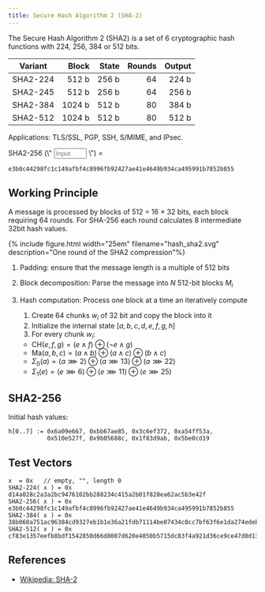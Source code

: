 ```yaml
---
title: Secure Hash Algorithm 2 (SHA-2)
---
```

The Secure Hash Algorithm 2 (SHA2) is a set of 6 cryptographic hash functions with 224, 256, 384 or 512 bits.

| Variant  | Block  | State | Rounds |  Output |
|----------|-------:|------:|-------:|--------:|
| SHA2-224 |  512 b | 256 b |   64   |  224 b  |
| SHA2-245 |  512 b | 256 b |   64   |  256 b  |
| SHA2-384 | 1024 b | 512 b |   80   |  384 b  |
| SHA2-512 | 1024 b | 512 b |   80   |  512 b  |

Applications: TLS/SSL, PGP, SSH, S/MIME, and IPsec.


<div class="row">
<div class="col-md-auto pr-0">
SHA2-256 (\" <input id="number-input" style="width: 5em;" oninput="calcSHA(this)" placeholder="Input" value=""> \") =	
</div>
<div class="col pl-0">
<p><code id="SHA2_out">e3b0c44298fc1c149afbf4c8996fb92427ae41e4649b934ca495991b7852b855</code></p>	
</div>
</div>



## Working Principle
A message is processed by blocks of 512 = 16 × 32 bits, each block requiring 64 rounds. For SHA-256 each round calculates 8 intermediate 32bit hash values.


{% include figure.html width="25em" filename="hash_sha2.svg" description="One round of the SHA2 compression"%}



1. Padding: ensure that the message length is a multiple of 512 bits

1. Block decomposition: Parse the message into $N$ 512-bit blocks $M_i$

1. Hash computation: Process one block at a time an iteratively compute

	1. Create 64 chunks $w_i$ of 32 bit and copy the block into it
	2. Initialize the internal state $[a, b, c, d, e, f, g, h]$
	2. For every chunk $w_i$:
	  * $\text{CH}( e, f, g ) = (e \land f) \oplus (\neg e \land g)$
      * $\text{Ma}( a, b, c) = (a \land b) \oplus (a \land c) \oplus ( b \land c)$
      * $\Sigma_{0}(a) = (a \ggg 2) \oplus (a \ggg 13) \oplus (a \ggg  22)$
      * $\Sigma_{1}(e) = (e \ggg 6) \oplus (e \ggg 11) \oplus (e \ggg  25)$


<!-- 	$$H_i = H_{i-1} + C(M_i)$$
	where $C$ is the compression function
	Six logical functions are used in SHA-256.
 -->

## SHA2-256

Initial hash values:
```
h[0..7] := 0x6a09e667, 0xbb67ae85, 0x3c6ef372, 0xa54ff53a, 
           0x510e527f, 0x9b05688c, 0x1f83d9ab, 0x5be0cd19

```


## Test Vectors
```
x  = 0x   // empty, "", length 0
SHA2-224( x ) = 0x d14a028c2a3a2bc9476102bb288234c415a2b01f828ea62ac5b3e42f
SHA2-256( x ) = 0x e3b0c44298fc1c149afbf4c8996fb92427ae41e4649b934ca495991b7852b855
SHA2-384( x ) = 0x
38b060a751ac96384cd9327eb1b1e36a21fdb71114be07434c0cc7bf63f6e1da274edebfe76f65fbd51ad2f14898b95b
SHA2-512( x ) = 0x
cf83e1357eefb8bdf1542850d66d8007d620e4050b5715dc83f4a921d36ce9ce47d0d13c5d85f2b0ff8318d2877eec2f63b931bd47417a81a538327af927da3e

```


## References
* [Wikipedia: SHA-2](https://en.wikipedia.org/wiki/SHA-2)


<script type="text/javascript" src="http://cdn.jsdelivr.net/gh/emn178/js-sha256/build/sha256.min.js"></script>
<script type="text/javascript">
function calcSHA( text ){
	document.getElementById('SHA2_out').textContent = sha256( text.value );
}
</script>

